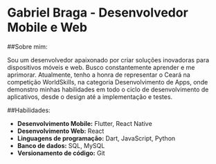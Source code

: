 # **Gabriel Braga** - Desenvolvedor Mobile e Web

##Sobre mim:

Sou um desenvolvedor apaixonado por criar soluções inovadoras para dispositivos móveis e web. Busco constantemente aprender e me aprimorar. Atualmente, tenho a honra de representar o Ceará na competição WorldSkills, na categoria Desenvolvimento de Apps, onde demonstro minhas habilidades em todo o ciclo de desenvolvimento de aplicativos, desde o design até a implementação e testes.

##Habilidades:

- **Desenvolvimento Mobile:** Flutter, React Native
- **Desenvolvimento Web:** React
- **Linguagens de programação:** Dart, JavaScript, Python
- **Banco de dados:** SQL, MySQL
- **Versionamento de código:** Git


<!---
GabBraga01/GabBraga01 is a ✨ special ✨ repository because its `README.md` (this file) appears on your GitHub profile.
You can click the Preview link to take a look at your changes.
--->
